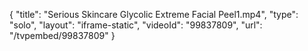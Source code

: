 {
    "title": "Serious Skincare Glycolic Extreme Facial Peel1.mp4",
    "type": "solo",
    "layout": "iframe-static",
    "videoId": "99837809",
    "url": "\/tvpembed\/99837809"
}